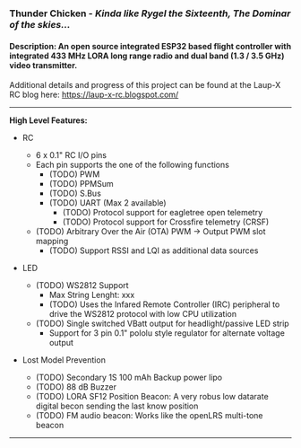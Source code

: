 ### **Thunder Chicken** - *Kinda like Rygel the Sixteenth, The Dominar of the skies...*

#### Description: An open source integrated ESP32 based flight controller with integrated 433 MHz LORA long range radio and dual band (1.3 / 3.5 GHz) video transmitter.

Additional details and progress of this project can be found at the Laup-X RC blog here: https://laup-x-rc.blogspot.com/

---

**High Level Features:**
* RC
	* 6 x 0.1" RC I/O pins
	* Each pin supports the one of the following functions
		* (TODO) PWM
		* (TODO) PPMSum
		* (TODO) S.Bus
		* (TODO) UART (Max 2 available)
			* (TODO) Protocol support for eagletree open telemetry
			* (TODO) Protocol support for Crossfire telemetry (CRSF)
	* (TODO) Arbitrary Over the Air (OTA) PWM -> Output PWM slot mapping
		* (TODO) Support RSSI and LQI as additional data sources
		
* LED
	* (TODO) WS2812 Support
		* Max String Lenght: xxx
		* (TODO) Uses the Infared Remote Controller (IRC) peripheral to drive the WS2812 protocol with low CPU utilization
	* (TODO) Single switched VBatt output for headlight/passive LED strip
		* Support for 3 pin 0.1" pololu style regulator for alternate voltage output
* Lost Model Prevention
	* (TODO) Secondary 1S 100 mAh Backup power lipo 
	* (TODO) 88 dB Buzzer
	* (TODO) LORA SF12 Position Beacon: A very robus low datarate digital becon sending the last know position
	* (TODO) FM audio beacon: Works like the openLRS multi-tone beacon


---




